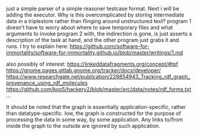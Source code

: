just a simple parser of a simple reasoner testcase format. Next i will be adding the executor. Why is this overcomplicated by storing intermediate data in a triplestore rather than flinging around unstructured text? program 1 doesn't have to worry about where to save temporary files and what arguments to invoke program 2 with, the indirection is gone, is just asserts a description of the task at hand, and the other program just grabs it and runs. I try to explain here: https://github.com/software-for-immortality/software-for-immortality.github.io/blob/master/writings/1.md

also possibly of interest: https://linkeddatafragments.org/concept/#tpf https://gnome.pages.gitlab.gnome.org/tracker/docs/developer/ https://www.researchgate.net/publication/228854943_Tracking_rdf_graph_provenance_using_rdf_molecules https://github.com/koo5/hackery2/blob/master/src/data/notes/rdf_forms.txt ...

It should be noted that the graph is essentially application-specific, rather than datatype-specific. Iow, the graph is constructed for the purpose of processing the data in some way, by some application. Any links to/from inside the graph to the outside are ignored by such application.  


